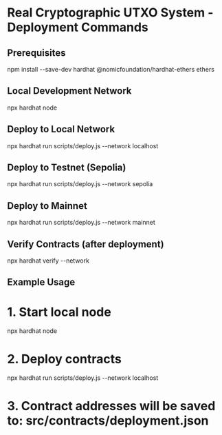 # Real Cryptographic UTXO System - Deployment Commands

## Prerequisites
npm install --save-dev hardhat @nomicfoundation/hardhat-ethers ethers

## Local Development Network
npx hardhat node

## Deploy to Local Network
npx hardhat run scripts/deploy.js --network localhost

## Deploy to Testnet (Sepolia)
npx hardhat run scripts/deploy.js --network sepolia

## Deploy to Mainnet
npx hardhat run scripts/deploy.js --network mainnet

## Verify Contracts (after deployment)
npx hardhat verify --network <network> <contract-address>

## Example Usage
# 1. Start local node
npx hardhat node

# 2. Deploy contracts
npx hardhat run scripts/deploy.js --network localhost

# 3. Contract addresses will be saved to: src/contracts/deployment.json
